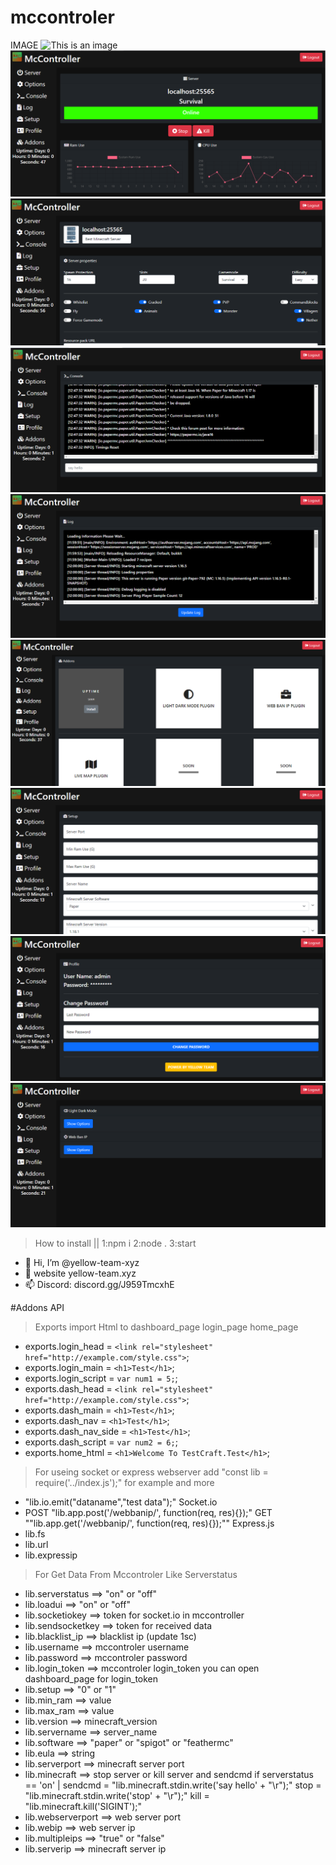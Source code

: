 # mccontroler
IMAGE
![This is an image](https://github.com/yellow-team-xyz/mccontroler/raw/main/screenshot/1.png)
![This is an image](https://github.com/yellow-team-xyz/mccontroler/raw/main/screenshot/9.png)
![This is an image](https://github.com/yellow-team-xyz/mccontroler/raw/main/screenshot/10.png)
![This is an image](https://github.com/yellow-team-xyz/mccontroler/raw/main/screenshot/11.png)
![This is an image](https://github.com/yellow-team-xyz/mccontroler/raw/main/screenshot/12.png)
![This is an image](https://github.com/yellow-team-xyz/mccontroler/raw/main/screenshot/13.png)
![This is an image](https://github.com/yellow-team-xyz/mccontroler/raw/main/screenshot/6.png)
![This is an image](https://github.com/yellow-team-xyz/mccontroler/raw/main/screenshot/7.png)
![This is an image](https://github.com/yellow-team-xyz/mccontroler/raw/main/screenshot/8.png)
> How to install || 1:npm i 2:node . 3:start
- 👋 Hi, I’m @yellow-team-xyz
- 👀 website yellow-team.xyz
- 📫 Discord: discord.gg/J959TmcxhE

#Addons API
> Exports import Html to dashboard_page login_page home_page
- exports.login_head = `<link rel="stylesheet" href="http://example.com/style.css">`;
- exports.login_main = `<h1>Test</h1>`;
- exports.login_script = `var num1 = 5;`;
- exports.dash_head = `<link rel="stylesheet" href="http://example.com/style.css">`;
- exports.dash_main = `<h1>Test</h1>`;
- exports.dash_nav = `<h1>Test</h1>`;
- exports.dash_nav_side = `<h1>Test</h1>`;
- exports.dash_script = `var num2 = 6;`;
- exports.home_html = `<h1>Welcome To TestCraft.Test</h1>`;
> For useing socket or express webserver add "const lib = require('../index.js');" for example and more
- "lib.io.emit("dataname","test data");" Socket.io
- POST "lib.app.post('/webbanip/', function(req, res){});" GET ""lib.app.get('/webbanip/', function(req, res){});"" Express.js
- lib.fs
- lib.url
- lib.expressip
> For Get Data From Mccontroler Like Serverstatus
- lib.serverstatus  ==> "on" or "off"
- lib.loadui ==> "on" or "off"
- lib.socketiokey ==> token for socket.io in mccontroller
- lib.sendsocketkey ==> token for received data
- lib.blacklist_ip ==> blacklist ip (update 1sc)
- lib.username ==> mccontroler username
- lib.password ==> mccontroler password
- lib.login_token ==> mccontroler login_token you can open dashboard_page for login_token
- lib.setup ==> "0" or "1"
- lib.min_ram ==> value
- lib.max_ram ==> value
- lib.version ==> minecraft_version
- lib.servername ==> server_name
- lib.software ==> "paper" or "spigot" or "feathermc"
- lib.eula ==> string
- lib.serverport ==> minecraft server port
- lib.minecraft ==> stop server or kill server and sendcmd if serverstatus == 'on' | sendcmd = "lib.minecraft.stdin.write('say hello' + "\r");" stop = "lib.minecraft.stdin.write('stop' + "\r");" kill = "lib.minecraft.kill('SIGINT');"
- lib.webserverport ==> web server port
- lib.webip ==> web server ip
- lib.multipleips ==> "true" or "false"
- lib.serverip ==> minecraft server ip
